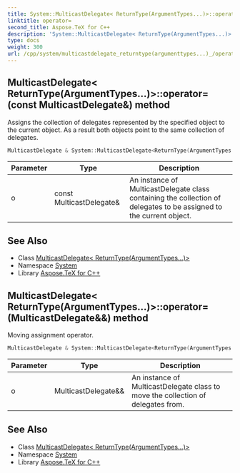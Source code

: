 ```yaml
---
title: System::MulticastDelegate< ReturnType(ArgumentTypes...)>::operator= method
linktitle: operator=
second_title: Aspose.TeX for C++
description: 'System::MulticastDelegate< ReturnType(ArgumentTypes...)>::operator= method. Assigns the collection of delegates represented by the specified object to the current object. As a result both objects point to the same collection of delegates in C++.'
type: docs
weight: 300
url: /cpp/system/multicastdelegate_returntype(argumenttypes...)_/operator=/
---
```

## MulticastDelegate< ReturnType(ArgumentTypes...)>::operator=(const MulticastDelegate\&) method


Assigns the collection of delegates represented by the specified object to the current object. As a result both objects point to the same collection of delegates.

```cpp
MulticastDelegate & System::MulticastDelegate<ReturnType(ArgumentTypes...)>::operator=(const MulticastDelegate &o)
```


| Parameter | Type | Description |
| --- | --- | --- |
| o | const MulticastDelegate\& | An instance of MulticastDelegate class containing the collection of delegates to be assigned to the current object. |

## See Also

* Class [MulticastDelegate< ReturnType(ArgumentTypes...)>](../)
* Namespace [System](../../)
* Library [Aspose.TeX for C++](../../../)
## MulticastDelegate< ReturnType(ArgumentTypes...)>::operator=(MulticastDelegate\&&) method


Moving assignment operator.

```cpp
MulticastDelegate & System::MulticastDelegate<ReturnType(ArgumentTypes...)>::operator=(MulticastDelegate &&o) noexcept
```


| Parameter | Type | Description |
| --- | --- | --- |
| o | MulticastDelegate\&& | An instance of MulticastDelegate class to move the collection of delegates from. |

## See Also

* Class [MulticastDelegate< ReturnType(ArgumentTypes...)>](../)
* Namespace [System](../../)
* Library [Aspose.TeX for C++](../../../)
